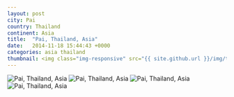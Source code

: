 ```yaml
---
layout: post
city: Pai
country: Thailand
continent: Asia
title:  "Pai, Thailand, Asia"
date:   2014-11-18 15:44:43 +0000
categories: asia thailand
thumbnail: <img class="img-responsive" src="{{ site.github.url }}/img/thumbnails/pai-4.jpg" alt="Pai Thailand" />
---
```


<div class="img-container">
	<img class="img-responsive" src="{{ site.github.url }}/img/countries/thailand/pai-1.jpg" alt="Pai, Thailand, Asia"/>
	<img class="img-responsive" src="{{ site.github.url }}/img/countries/thailand/pai-2.jpg" alt="Pai, Thailand, Asia"/>
	<img class="img-responsive" src="{{ site.github.url }}/img/countries/thailand/pai-3.jpg" alt="Pai, Thailand, Asia"/>
	<img class="img-responsive" src="{{ site.github.url }}/img/countries/thailand/pai-4.jpg" alt="Pai, Thailand, Asia"/>
</div>
